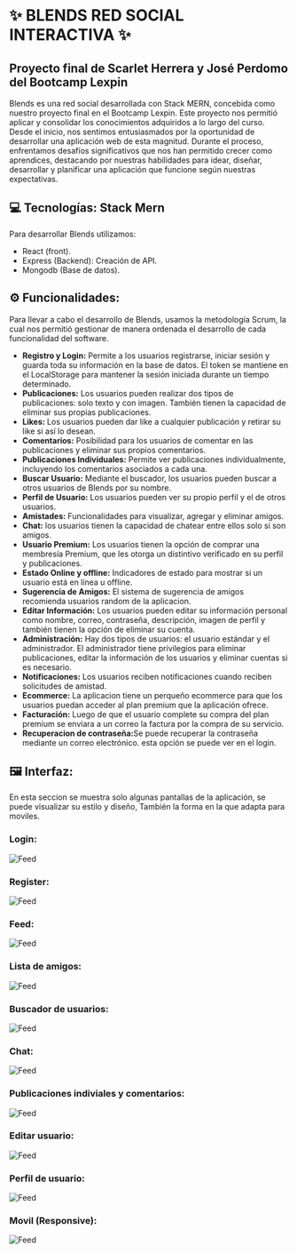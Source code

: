 <h1>✨ BLENDS RED SOCIAL INTERACTIVA ✨</h1>
<h2>Proyecto final de Scarlet Herrera y José Perdomo del Bootcamp Lexpin</h2>
Blends es una red social desarrollada con Stack MERN, concebida como nuestro proyecto final en el Bootcamp Lexpin. Este proyecto nos permitió aplicar y consolidar los conocimientos adquiridos a lo largo del curso. Desde el inicio, nos sentimos entusiasmados por la oportunidad de desarrollar una aplicación web de esta magnitud. Durante el proceso, enfrentamos desafíos significativos que nos han permitido crecer como aprendices, destacando por nuestras habilidades para idear, diseñar, desarrollar y planificar una aplicación que funcione según nuestras expectativas.

<h2> 💻 Tecnologías: Stack Mern</h2>
Para desarrollar Blends utilizamos: 
<ul>
  <li>React (front).</li>
  <li>Express (Backend): Creación de API.</li>
  <li>Mongodb (Base de datos).</li>
</ul>
<h2>⚙ Funcionalidades:</h2>

<p>Para llevar a cabo el desarrollo de Blends, usamos la metodología Scrum, la cual nos permitió gestionar de manera ordenada el desarrollo de cada funcionalidad del software.</p>

<ul>
  <li><strong>Registro y Login:</strong> Permite a los usuarios registrarse, iniciar sesión y guarda toda su información en la base de datos. El token se mantiene en el LocalStorage para mantener la sesión iniciada durante un tiempo determinado.</li>

  <li><strong>Publicaciones:</strong> Los usuarios pueden realizar dos tipos de publicaciones: solo texto y con imagen. También tienen la capacidad de eliminar sus propias publicaciones.</li>

  <li><strong>Likes:</strong> Los usuarios pueden dar like a cualquier publicación y retirar su like si así lo desean.</li>

  <li><strong>Comentarios:</strong> Posibilidad para los usuarios de comentar en las publicaciones y eliminar sus propios comentarios.</li>

  <li><strong>Publicaciones Individuales:</strong> Permite ver publicaciones individualmente, incluyendo los comentarios asociados a cada una.</li>

  <li><strong>Buscar Usuario:</strong> Mediante el buscador, los usuarios pueden buscar a otros usuarios de Blends por su nombre.</li>

  <li><strong>Perfil de Usuario:</strong> Los usuarios pueden ver su propio perfil y el de otros usuarios.</li>

  <li><strong>Amistades:</strong> Funcionalidades para visualizar, agregar y eliminar amigos.</li>

  <li><strong>Chat:</strong> los usuarios tienen la capacidad de chatear entre ellos solo si son amigos.</li>

  <li><strong>Usuario Premium:</strong> Los usuarios tienen la opción de comprar una membresía Premium, que les otorga un distintivo verificado en su perfil y publicaciones.</li>

  <li><strong>Estado Online y offline:</strong> Indicadores de estado para mostrar si un usuario está en línea u offline.</li>

  <li><strong>Sugerencia de Amigos:</strong> El sistema de sugerencia de amigos recomienda usuarios random de la aplicacion.</li>

  <li><strong>Editar Información:</strong> Los usuarios pueden editar su información personal como nombre, correo, contraseña, descripción, imagen de perfil y también tienen la opción de eliminar su cuenta.</li>

  <li><strong>Administración:</strong> Hay dos tipos de usuarios: el usuario estándar y el administrador. El administrador tiene privilegios para eliminar publicaciones, editar la información de los usuarios y eliminar cuentas si es necesario.</li>

  <li><strong>Notificaciones:</strong> Los usuarios reciben notificaciones cuando reciben solicitudes de amistad.</li>
  <li><strong>Ecommerce:</strong> La aplicacion tiene un perqueño ecommerce para que los usuarios puedan acceder al plan premium que la aplicación ofrece.</li>
  <li><strong>Facturación:</strong> Luego de que el usuario complete su compra del plan premium se enviara a un correo la factura por la compra de su servicio.</li>
  <li><strong>Recuperacion de contraseña:</strong>Se puede recuperar la contraseña mediante un correo electrónico. esta opción se puede ver en el login.</li>
</ul>
<h2>🖼 Interfaz:</h2>
En esta seccion se muestra solo algunas pantallas de la aplicación, se puede visualizar su estilo y diseño, También la forma en la que adapta para moviles.
<h3>Login:</h3>
<img src="imagenes/login.PNG" alt="Feed">
<br>
<h3>Register:</h3>
<img src="imagenes/Registro.PNG" alt="Feed">
<br>
<h3>Feed:</h3>
<img src="imagenes/Feed.PNG" alt="Feed">
<br>
<h3>Lista de amigos:</h3>
<img src="imagenes/amigo.PNG" alt="Feed">
<br>
<h3>Buscador de usuarios:</h3>
<img src="imagenes/Buscador.PNG" alt="Feed">
<br>
<h3>Chat:</h3>
<img src="imagenes/chat.PNG" alt="Feed">
<br>
<h3>Publicaciones indiviales y comentarios:</h3>
<img src="imagenes/comentarios.PNG" alt="Feed">
<br>
<h3>Editar usuario:</h3>
<img src="imagenes/editaruser.PNG" alt="Feed">
<br>
<h3>Perfil de usuario:</h3>
<img src="imagenes/perfil.PNG" alt="Feed">
<br>

<h3>Movil (Responsive):</h3>
<img src="imagenes/Movil.PNG" alt="Feed">






